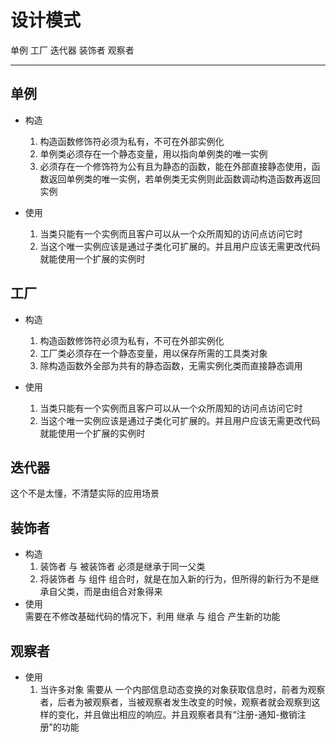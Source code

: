 <html>
<head>
<meta charset="utf-8">
<title>设计模式</title>
</head>
<body>
<div id="wmd-preview" class="wmd-preview"><div class="md-section-divider"></div><div class="md-section-divider"></div><h1 data-anchor-id="cxtu" id="设计模式">设计模式</h1><p data-anchor-id="0fsx">单例 工厂 迭代器 装饰者 观察者</p><hr><div class="md-section-divider"></div><h2 data-anchor-id="shn2" id="单例">单例</h2><ul data-anchor-id="vmem">
<li><p>构造</p>

<ol><li>构造函数修饰符必须为私有，不可在外部实例化</li>
<li>单例类必须存在一个静态变量，用以指向单例类的唯一实例</li>
<li>必须存在一个修饰符为公有且为静态的函数，能在外部直接静态使用，函数返回单例类的唯一实例，若单例类无实例则此函数调动构造函数再返回实例</li></ol></li>
<li><p>使用</p>

<ol><li>当类只能有一个实例而且客户可以从一个众所周知的访问点访问它时</li>
<li>当这个唯一实例应该是通过子类化可扩展的。并且用户应该无需更改代码就能使用一个扩展的实例时</li></ol></li>
</ul><div class="md-section-divider"></div><h2 data-anchor-id="tgnh" id="工厂">工厂</h2><ul data-anchor-id="it8r">
<li><p>构造</p>

<ol><li>构造函数修饰符必须为私有，不可在外部实例化</li>
<li>工厂类必须存在一个静态变量，用以保存所需的工具类对象</li>
<li>除构造函数外全部为共有的静态函数，无需实例化类而直接静态调用</li></ol></li>
<li><p>使用</p>

<ol><li>当类只能有一个实例而且客户可以从一个众所周知的访问点访问它时</li>
<li>当这个唯一实例应该是通过子类化可扩展的。并且用户应该无需更改代码就能使用一个扩展的实例时</li></ol></li>
</ul><div class="md-section-divider"></div><h2 data-anchor-id="auga" id="迭代器">迭代器</h2><p data-anchor-id="15s4">这个不是太懂，不清楚实际的应用场景</p><div class="md-section-divider"></div><h2 data-anchor-id="mzcm" id="装饰者">装饰者</h2><ul data-anchor-id="mkjr">
<li>构造 <br>
<ol><li>装饰者 与 被装饰者 必须是继承于同一父类</li>
<li>将装饰者 与 组件 组合时，就是在加入新的行为，但所得的新行为不是继承自父类，而是由组合对象得来</li></ol></li>
<li>使用 <br>
需要在不修改基础代码的情况下，利用 继承 与 组合 产生新的功能</li>
</ul><div class="md-section-divider"></div><h2 data-anchor-id="5356" id="观察者">观察者</h2><ul data-anchor-id="26w0">
<li>使用 <br>
<ol><li>当许多对象 需要从 一个内部信息动态变换的对象获取信息时，前者为观察者，后者为被观察者，当被观察者发生改变的时候，观察者就会观察到这样的变化，并且做出相应的响应。并且观察者具有“注册-通知-撤销注册”的功能 </li></ol></li>
</ul>
</body>
</html>
